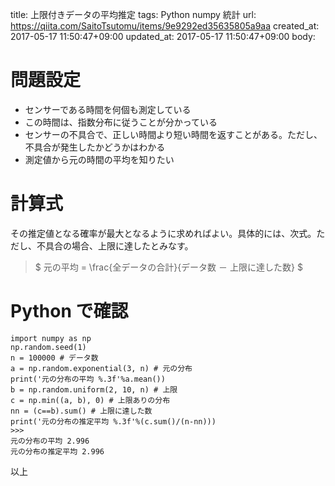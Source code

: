 title: 上限付きデータの平均推定
tags: Python numpy 統計
url: https://qiita.com/SaitoTsutomu/items/9e9292ed35635805a9aa
created_at: 2017-05-17 11:50:47+09:00
updated_at: 2017-05-17 11:50:47+09:00
body:

# 問題設定
- センサーである時間を何個も測定している
- この時間は、指数分布に従うことが分かっている
- センサーの不具合で、正しい時間より短い時間を返すことがある。ただし、不具合が発生したかどうかはわかる
- 測定値から元の時間の平均を知りたい

# 計算式
その推定値となる確率が最大となるように求めればよい。具体的には、次式。ただし、不具合の場合、上限に達したとみなす。

> $ 元の平均 = \frac{全データの合計}{データ数 － 上限に達した数} $

# Python で確認

```py3:python3
import numpy as np
np.random.seed(1)
n = 100000 # データ数
a = np.random.exponential(3, n) # 元の分布
print('元の分布の平均 %.3f'%a.mean())
b = np.random.uniform(2, 10, n) # 上限
c = np.min((a, b), 0) # 上限ありの分布
nn = (c==b).sum() # 上限に達した数
print('元の分布の推定平均 %.3f'%(c.sum()/(n-nn)))
>>>
元の分布の平均 2.996
元の分布の推定平均 2.996
```

以上

